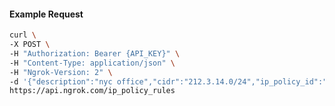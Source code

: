 <!-- Code generated for API Clients. DO NOT EDIT. -->
#### Example Request
```bash
curl \
-X POST \
-H "Authorization: Bearer {API_KEY}" \
-H "Content-Type: application/json" \
-H "Ngrok-Version: 2" \
-d '{"description":"nyc office","cidr":"212.3.14.0/24","ip_policy_id":"ipp_2TDPwdnOj0kejreuV1XuUBpJP87","action":"allow"}' \
https://api.ngrok.com/ip_policy_rules
